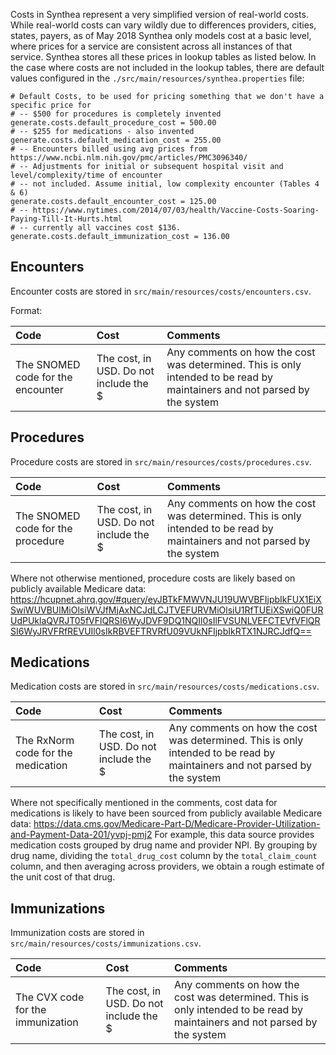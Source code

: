 Costs in Synthea represent a very simplified version of real-world costs. While real-world costs can vary wildly due to differences providers, cities, states, payers, as of May 2018 Synthea only models cost at a basic level, where prices for a service are consistent across all instances of that service. Synthea stores all these prices in lookup tables as listed below. In the case where costs are not included in the lookup tables, there are default values configured in the `./src/main/resources/synthea.properties` file:

```properties
# Default Costs, to be used for pricing something that we don't have a specific price for
# -- $500 for procedures is completely invented
generate.costs.default_procedure_cost = 500.00
# -- $255 for medications - also invented
generate.costs.default_medication_cost = 255.00
# -- Encounters billed using avg prices from https://www.ncbi.nlm.nih.gov/pmc/articles/PMC3096340/
# -- Adjustments for initial or subsequent hospital visit and level/complexity/time of encounter
# -- not included. Assume initial, low complexity encounter (Tables 4 & 6)
generate.costs.default_encounter_cost = 125.00
# -- https://www.nytimes.com/2014/07/03/health/Vaccine-Costs-Soaring-Paying-Till-It-Hurts.html
# -- currently all vaccines cost $136.
generate.costs.default_immunization_cost = 136.00
```

## Encounters
Encounter costs are stored in `src/main/resources/costs/encounters.csv`.

Format:

| Code | Cost | Comments |
|:-----|:-----|:---------|
| The SNOMED code for the encounter | The cost, in USD. Do not include the $ | Any comments on how the cost was determined. This is only intended to be read by maintainers and not parsed by the system |

## Procedures
Procedure costs are stored in `src/main/resources/costs/procedures.csv`.

| Code | Cost | Comments |
|:-----|:-----|:---------|
| The SNOMED code for the procedure | The cost, in USD. Do not include the $ | Any comments on how the cost was determined. This is only intended to be read by maintainers and not parsed by the system |

Where not otherwise mentioned, procedure costs are likely based on publicly available Medicare data:
https://hcupnet.ahrq.gov/#query/eyJBTkFMWVNJU19UWVBFIjpbIkFUX1EiXSwiWUVBUlMiOlsiWVJfMjAxNCJdLCJTVEFURVMiOlsiU1RfTUEiXSwiQ0FURUdPUklaQVRJT05fVFlQRSI6WyJDVF9DQ1NQIl0sIlFVSUNLVEFCTEVfVFlQRSI6WyJRVFRfREVUIl0sIkRBVEFTRVRfU09VUkNFIjpbIkRTX1NJRCJdfQ==

## Medications
Medication costs are stored in `src/main/resources/costs/medications.csv`.

| Code | Cost | Comments |
|:-----|:-----|:---------|
| The RxNorm code for the medication | The cost, in USD. Do not include the $ | Any comments on how the cost was determined. This is only intended to be read by maintainers and not parsed by the system |

Where not specifically mentioned in the comments, cost data for medications is likely to have been sourced from publicly available Medicare data: https://data.cms.gov/Medicare-Part-D/Medicare-Provider-Utilization-and-Payment-Data-201/yvpj-pmj2
For example, this data source provides medication costs grouped by drug name and provider NPI. By grouping by drug name, dividing the `total_drug_cost` column by the `total_claim_count` column, and then averaging across providers, we obtain a rough estimate of the unit cost of that drug.

## Immunizations
Immunization costs are stored in `src/main/resources/costs/immunizations.csv`.

| Code | Cost | Comments |
|:-----|:-----|:---------|
| The CVX code for the immunization | The cost, in USD. Do not include the $ | Any comments on how the cost was determined. This is only intended to be read by maintainers and not parsed by the system |